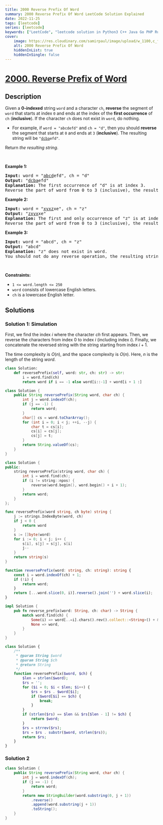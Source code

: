 ```yaml
---
title: 2000 Reverse Prefix Of Word
summary: 2000 Reverse Prefix Of Word LeetCode Solution Explained
date: 2022-11-25
tags: [leetcode]
series: [leetcode]
keywords: ["LeetCode", "leetcode solution in Python3 C++ Java Go PHP Ruby Swift TypeScript Rust C# JavaScript C", "2000 Reverse Prefix Of Word LeetCode Solution Explained in all languages"]
cover:
    image: https://res.cloudinary.com/samirpaul/image/upload/w_1100,c_fit,co_rgb:FFFFFF,l_text:Arial_75_bold:2000 Reverse Prefix Of Word - Solution Explained/problem-solving.webp
    alt: 2000 Reverse Prefix Of Word
    hiddenInList: true
    hiddenInSingle: false
---
```



# [2000. Reverse Prefix of Word](https://leetcode.com/problems/reverse-prefix-of-word)


## Description

<p>Given a <strong>0-indexed</strong> string <code>word</code> and a character <code>ch</code>, <strong>reverse</strong> the segment of <code>word</code> that starts at index <code>0</code> and ends at the index of the <strong>first occurrence</strong> of <code>ch</code> (<strong>inclusive</strong>). If the character <code>ch</code> does not exist in <code>word</code>, do nothing.</p>

<ul>
	<li>For example, if <code>word = &quot;abcdefd&quot;</code> and <code>ch = &quot;d&quot;</code>, then you should <strong>reverse</strong> the segment that starts at <code>0</code> and ends at <code>3</code> (<strong>inclusive</strong>). The resulting string will be <code>&quot;<u>dcba</u>efd&quot;</code>.</li>
</ul>

<p>Return <em>the resulting string</em>.</p>

<p>&nbsp;</p>
<p><strong class="example">Example 1:</strong></p>

<pre>
<strong>Input:</strong> word = &quot;<u>abcd</u>efd&quot;, ch = &quot;d&quot;
<strong>Output:</strong> &quot;<u>dcba</u>efd&quot;
<strong>Explanation:</strong>&nbsp;The first occurrence of &quot;d&quot; is at index 3. 
Reverse the part of word from 0 to 3 (inclusive), the resulting string is &quot;dcbaefd&quot;.
</pre>

<p><strong class="example">Example 2:</strong></p>

<pre>
<strong>Input:</strong> word = &quot;<u>xyxz</u>xe&quot;, ch = &quot;z&quot;
<strong>Output:</strong> &quot;<u>zxyx</u>xe&quot;
<strong>Explanation:</strong>&nbsp;The first and only occurrence of &quot;z&quot; is at index 3.
Reverse the part of word from 0 to 3 (inclusive), the resulting string is &quot;zxyxxe&quot;.
</pre>

<p><strong class="example">Example 3:</strong></p>

<pre>
<strong>Input:</strong> word = &quot;abcd&quot;, ch = &quot;z&quot;
<strong>Output:</strong> &quot;abcd&quot;
<strong>Explanation:</strong>&nbsp;&quot;z&quot; does not exist in word.
You should not do any reverse operation, the resulting string is &quot;abcd&quot;.
</pre>

<p>&nbsp;</p>
<p><strong>Constraints:</strong></p>

<ul>
	<li><code>1 &lt;= word.length &lt;= 250</code></li>
	<li><code>word</code> consists of lowercase English letters.</li>
	<li><code>ch</code> is a lowercase English letter.</li>
</ul>

## Solutions

### Solution 1: Simulation

First, we find the index $i$ where the character $ch$ first appears. Then, we reverse the characters from index $0$ to index $i$ (including index $i$). Finally, we concatenate the reversed string with the string starting from index $i + 1$.

The time complexity is $O(n)$, and the space complexity is $O(n)$. Here, $n$ is the length of the string $word$.

<!-- tabs:start -->

```python
class Solution:
    def reversePrefix(self, word: str, ch: str) -> str:
        i = word.find(ch)
        return word if i == -1 else word[i::-1] + word[i + 1 :]
```

```java
class Solution {
    public String reversePrefix(String word, char ch) {
        int j = word.indexOf(ch);
        if (j == -1) {
            return word;
        }
        char[] cs = word.toCharArray();
        for (int i = 0; i < j; ++i, --j) {
            char t = cs[i];
            cs[i] = cs[j];
            cs[j] = t;
        }
        return String.valueOf(cs);
    }
}
```

```cpp
class Solution {
public:
    string reversePrefix(string word, char ch) {
        int i = word.find(ch);
        if (i != string::npos) {
            reverse(word.begin(), word.begin() + i + 1);
        }
        return word;
    }
};
```

```go
func reversePrefix(word string, ch byte) string {
	j := strings.IndexByte(word, ch)
	if j < 0 {
		return word
	}
	s := []byte(word)
	for i := 0; i < j; i++ {
		s[i], s[j] = s[j], s[i]
		j--
	}
	return string(s)
}
```

```ts
function reversePrefix(word: string, ch: string): string {
    const i = word.indexOf(ch) + 1;
    if (!i) {
        return word;
    }
    return [...word.slice(0, i)].reverse().join('') + word.slice(i);
}
```

```rust
impl Solution {
    pub fn reverse_prefix(word: String, ch: char) -> String {
        match word.find(ch) {
            Some(i) => word[..=i].chars().rev().collect::<String>() + &word[i + 1..],
            None => word,
        }
    }
}
```

```php
class Solution {
    /**
     * @param String $word
     * @param String $ch
     * @return String
     */
    function reversePrefix($word, $ch) {
        $len = strlen($word);
        $rs = '';
        for ($i = 0; $i < $len; $i++) {
            $rs = $rs . $word[$i];
            if ($word[$i] == $ch) {
                break;
            }
        }
        if (strlen($rs) == $len && $rs[$len - 1] != $ch) {
            return $word;
        }
        $rs = strrev($rs);
        $rs = $rs . substr($word, strlen($rs));
        return $rs;
    }
}
```

<!-- tabs:end -->

### Solution 2

<!-- tabs:start -->

```java
class Solution {
    public String reversePrefix(String word, char ch) {
        int j = word.indexOf(ch);
        if (j == -1) {
            return word;
        }
        return new StringBuilder(word.substring(0, j + 1))
            .reverse()
            .append(word.substring(j + 1))
            .toString();
    }
}
```

<!-- tabs:end -->

<!-- end -->
